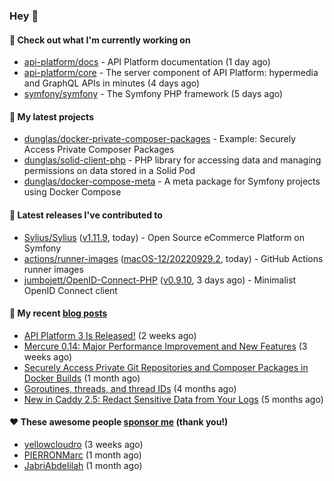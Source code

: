 ### Hey 👋

#### 👷 Check out what I'm currently working on

- [api-platform/docs](https://github.com/api-platform/docs) - API Platform documentation (1 day ago)
- [api-platform/core](https://github.com/api-platform/core) - The server component of API Platform: hypermedia and GraphQL APIs in minutes (4 days ago)
- [symfony/symfony](https://github.com/symfony/symfony) - The Symfony PHP framework (5 days ago)

#### 🌱 My latest projects

- [dunglas/docker-private-composer-packages](https://github.com/dunglas/docker-private-composer-packages) - Example: Securely Access Private Composer Packages
- [dunglas/solid-client-php](https://github.com/dunglas/solid-client-php) - PHP library for accessing data and managing permissions on data stored in a Solid Pod
- [dunglas/docker-compose-meta](https://github.com/dunglas/docker-compose-meta) - A meta package for Symfony projects using Docker Compose

#### 🔭 Latest releases I've contributed to

- [Sylius/Sylius](https://github.com/Sylius/Sylius) ([v1.11.9](https://github.com/Sylius/Sylius/releases/tag/v1.11.9), today) - Open Source eCommerce Platform on Symfony
- [actions/runner-images](https://github.com/actions/runner-images) ([macOS-12/20220929.2](https://github.com/actions/runner-images/releases/tag/macOS-12%2F20220929.2), today) - GitHub Actions runner images
- [jumbojett/OpenID-Connect-PHP](https://github.com/jumbojett/OpenID-Connect-PHP) ([v0.9.10](https://github.com/jumbojett/OpenID-Connect-PHP/releases/tag/v0.9.10), 3 days ago) - Minimalist OpenID Connect client

#### 📜 My recent [blog posts](https://dunglas.fr)

- [API Platform 3 Is Released!](https://dunglas.dev/2022/09/api-platform-3-is-released/) (2 weeks ago)
- [Mercure 0.14: Major Performance Improvement and New Features](https://dunglas.dev/2022/09/mercure-0-14/) (3 weeks ago)
- [Securely Access Private Git Repositories and Composer Packages in Docker Builds](https://dunglas.dev/2022/08/securely-access-private-git-repositories-and-composer-packages-in-docker-builds/) (1 month ago)
- [Goroutines, threads, and thread IDs](https://dunglas.dev/2022/05/goroutines-threads-and-thread-ids/) (4 months ago)
- [New in Caddy 2.5: Redact Sensitive Data from Your Logs](https://dunglas.dev/2022/04/caddy-logging-security-improvements/) (5 months ago)

#### ❤️ These awesome people [sponsor me](https://github.com/sponsors/dunglas) (thank you!)

- [yellowcloudro](https://github.com/yellowcloudro) (3 weeks ago)
- [PIERRONMarc](https://github.com/PIERRONMarc) (1 month ago)
- [JabriAbdelilah](https://github.com/JabriAbdelilah) (1 month ago)
